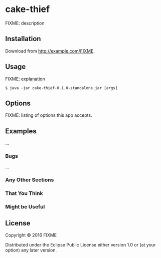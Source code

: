 # cake-thief

FIXME: description

## Installation

Download from http://example.com/FIXME.

## Usage

FIXME: explanation

    $ java -jar cake-thief-0.1.0-standalone.jar [args]

## Options

FIXME: listing of options this app accepts.

## Examples

...

### Bugs

...

### Any Other Sections
### That You Think
### Might be Useful

## License

Copyright © 2016 FIXME

Distributed under the Eclipse Public License either version 1.0 or (at
your option) any later version.
